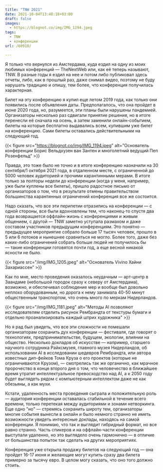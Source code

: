 ```yaml
---
title: "TNW 2021"
date: 2021-10-04T13:48:18+03:00
draft: false
images:
  - https://blognot.co/img/IMG_1194.jpeg
tags:
  - TNW
  - конференции
url: /60910/

---
```

Я только что вернулся из Амстердама, куда ездил на одну из моих любимых конференций — TheNextWeb или, как её теперь называют, TNW. В разные годы я ездил на нее и потом либо публиковал здесь отчеты, либо, как в прошлый раз, даже снимал видео, поэтому не буду нарушать традицию и опишу, тем более, что конференция получилась характерная.

Билет на эту конференцию я купил еще летом 2019 года, как только они появились после объявления даты. Предполагалось, что она пройдет в июне 2020 года, но, разумеется, эти планы были нарушены пандемией. Организаторы несколько раз сдвигали принятие решения, но в итоге перенесли её сначала на осень, а затем заменили онлайн-событием, билеты на которые бесплатно выдавались всем, купившим уже билет на конференцию. Сами билеты оставались действительными на следующий год.

{{< figure src="https://blognot.co/img/IMG_1194.jpeg" alt="Основатель конференции Борис Вельдхузен ван Зантен и многолетний ведущий Пеп Розенфельд" >}}

Правда, это тоже было не точно и в итоге конференцию назначили на 30 сентября/1 октября 2021 года, в отдаленном месте, с ограниченной до 5000 человек аудиторией и прочими карантинными мерами. В итоге только за полторы недели до конференции (когда у меня, например, уже были куплены все билеты), пришло радостное письмо от организаторов о том, что в результате отмены правительством большинства карантинных ограничений конференция все же состоится. 

Надо сказать, что все эти перипетии отразились на конференции — с одной стороны, все были вдохновлены тем, что наконец-то спустя два года возвращается оффлайн-жизнь с конференциями и живым общением, с другой — TNW заметно уступала размахом и даже составом участников предыдущим конференциям. Это понятно — предыдущее мероприятие собрало больше 17 тысяч человек, прошло в 5 или 6 потоков и нынешнее сравниться не могло. Более того, даже без каких-либо ограничений собрать больше людей не получилось бы — такие конференции готовятся почти год, а еще весной никакой ясности не было.

{{< figure src="/img/IMG_1205.jpeg" alt="Основатель Vivino Хайни Захариассен" >}}

Как по мне, место проведения оказалось неудачным — арт-центр в Заандаме (небольшой городок сразу к северу от Амстердама), возможно, и обеспечивал соблюдение мер и вообще был довольно неплохо оборудованным, но дорога к нему занимала 40-50 минут общественным транспортом, что очень много по меркам Нидерландов. 

{{< figure src="/img/IMG_1181.jpeg" alt="Методы AI позволяют исследователям отделить рисунок Рембрандта от текстуры бумаги и отдельно проанализировать каждый штрих художника" >}}

Но я рад был увидеть, что все эти сложности не помешали организаторам сохранить дух конференции — фестиваля, где говорят о технологиях, предпринимательстве, будущем, экологии, влиянии на общество. Несколько докладов об искусстве  — например, старшего научного сотрудника Райксмузея, главного музея Нидерландов, об использовании AI в исследовании шедевров Рембрандта, или автора известных дип-фейков Тома Круза о его проектов (которые не ограничиваются Крузом), — смотрелись так же органично, как мрачное пророчество в конце второго дня о том, что человечество в ближайшее время утратит  интеллектуальное превосходство над AI, а к 2050 году будет выглядеть рядом с компьютерным интеллектом даже не как обезьяны, а как мухи.

Кстати, удаленность места проведения сыграла и положительную роль — аудитория конференции оставалась стабильной в течение всего времени, только перетекая между аудиториями и зонами нетворкинга. Еще одно "но" — стремясь сохранить широту тем, организаторы многие события вынесли в онлайн и было немного странно не иметь возможности увидеть интересные доклады, находясь на самой конференции. Я понимаю, что так и выглядит гибридный формат, но все равно странно. Часть спикеров и на оффлайн-части конференции выступали удаленно, но это выглядело очень гармонично — в отличие от большинства попыток так сделать на других мероприятиях.

Конференция уже открыла продажу билетов на следующий год — она пройдет 16-17 июня и желающие могут купить сразу два билета примерно за тысячу евро. В целом могу сказать, что оно того должно стоить.